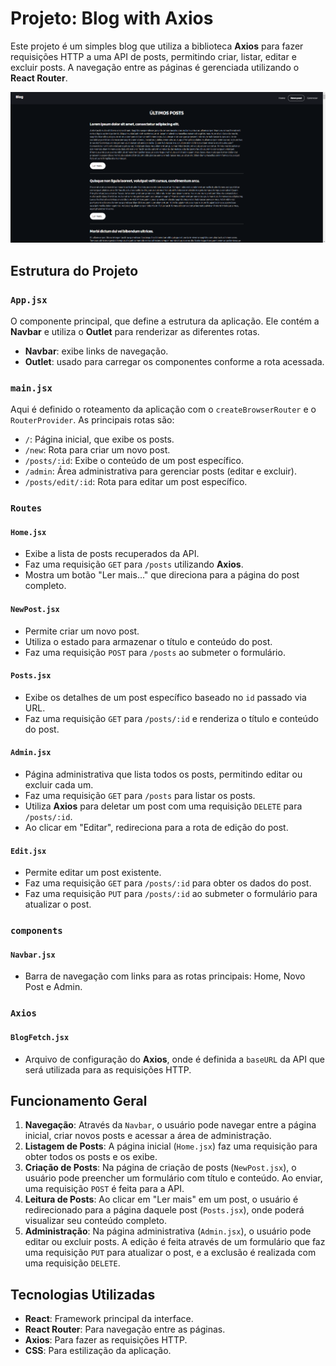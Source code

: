 # Projeto: Blog with Axios
Este projeto é um simples blog que utiliza a biblioteca **Axios** para fazer requisições HTTP a uma API de posts, permitindo criar, listar, editar e excluir posts. A navegação entre as páginas é gerenciada utilizando o **React Router**.

![blog-with-axios](./public/blog-with-axios.png)



## Estrutura do Projeto

### `App.jsx`
O componente principal, que define a estrutura da aplicação. Ele contém a **Navbar** e utiliza o **Outlet** para renderizar as diferentes rotas.
- **Navbar**: exibe links de navegação.
- **Outlet**: usado para carregar os componentes conforme a rota acessada.

### `main.jsx`
Aqui é definido o roteamento da aplicação com o `createBrowserRouter` e o `RouterProvider`. As principais rotas são:
- `/`: Página inicial, que exibe os posts.
- `/new`: Rota para criar um novo post.
- `/posts/:id`: Exibe o conteúdo de um post específico.
- `/admin`: Área administrativa para gerenciar posts (editar e excluir).
- `/posts/edit/:id`: Rota para editar um post específico.

### `Routes`

#### `Home.jsx`
- Exibe a lista de posts recuperados da API.
- Faz uma requisição `GET` para `/posts` utilizando **Axios**.
- Mostra um botão "Ler mais..." que direciona para a página do post completo.

#### `NewPost.jsx`
- Permite criar um novo post.
- Utiliza o estado para armazenar o título e conteúdo do post.
- Faz uma requisição `POST` para `/posts` ao submeter o formulário.

#### `Posts.jsx`
- Exibe os detalhes de um post específico baseado no `id` passado via URL.
- Faz uma requisição `GET` para `/posts/:id` e renderiza o título e conteúdo do post.

#### `Admin.jsx`
- Página administrativa que lista todos os posts, permitindo editar ou excluir cada um.
- Faz uma requisição `GET` para `/posts` para listar os posts.
- Utiliza **Axios** para deletar um post com uma requisição `DELETE` para `/posts/:id`.
- Ao clicar em "Editar", redireciona para a rota de edição do post.

#### `Edit.jsx`
- Permite editar um post existente.
- Faz uma requisição `GET` para `/posts/:id` para obter os dados do post.
- Faz uma requisição `PUT` para `/posts/:id` ao submeter o formulário para atualizar o post.

### `components`

#### `Navbar.jsx`
- Barra de navegação com links para as rotas principais: Home, Novo Post e Admin.

### `Axios`

#### `BlogFetch.jsx`
- Arquivo de configuração do **Axios**, onde é definida a `baseURL` da API que será utilizada para as requisições HTTP.

## Funcionamento Geral

1. **Navegação**: Através da `Navbar`, o usuário pode navegar entre a página inicial, criar novos posts e acessar a área de administração.
2. **Listagem de Posts**: A página inicial (`Home.jsx`) faz uma requisição para obter todos os posts e os exibe.
3. **Criação de Posts**: Na página de criação de posts (`NewPost.jsx`), o usuário pode preencher um formulário com título e conteúdo. Ao enviar, uma requisição `POST` é feita para a API.
4. **Leitura de Posts**: Ao clicar em "Ler mais" em um post, o usuário é redirecionado para a página daquele post (`Posts.jsx`), onde poderá visualizar seu conteúdo completo.
5. **Administração**: Na página administrativa (`Admin.jsx`), o usuário pode editar ou excluir posts. A edição é feita através de um formulário que faz uma requisição `PUT` para atualizar o post, e a exclusão é realizada com uma requisição `DELETE`.

## Tecnologias Utilizadas
- **React**: Framework principal da interface.
- **React Router**: Para navegação entre as páginas.
- **Axios**: Para fazer as requisições HTTP.
- **CSS**: Para estilização da aplicação.


